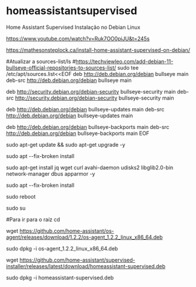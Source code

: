 # homeassistantsupervised
Home Assistant Supervised Instalação no Debian Linux


https://www.youtube.com/watch?v=Ruk7OO0piJU&t=245s

https://mathesonsteplock.ca/install-home-assistant-supervised-on-debian/

#Atualizar a sources-list/ls
#https://techviewleo.com/add-debian-11-bullseye-official-repositories-to-sources-list/
sudo tee /etc/apt/sources.list<<EOF
deb http://deb.debian.org/debian bullseye main
deb-src http://deb.debian.org/debian bullseye main

deb http://security.debian.org/debian-security bullseye-security main
deb-src http://security.debian.org/debian-security bullseye-security main

deb http://deb.debian.org/debian bullseye-updates main
deb-src http://deb.debian.org/debian bullseye-updates main

deb http://deb.debian.org/debian bullseye-backports main
deb-src http://deb.debian.org/debian bullseye-backports main
EOF

sudo apt-get update && sudo apt-get upgrade -y

sudo apt --fix-broken install

sudo apt-get install jq wget curl avahi-daemon udisks2 libglib2.0-bin network-manager dbus apparmor -y

sudo apt --fix-broken install

sudo reboot

sudo su

#Para ir para o raíz
cd

wget https://github.com/home-assistant/os-agent/releases/download/1.2.2/os-agent_1.2.2_linux_x86_64.deb

sudo dpkg -i os-agent_1.2.2_linux_x86_64.deb

wget https://github.com/home-assistant/supervised-installer/releases/latest/download/homeassistant-supervised.deb

sudo dpkg -i homeassistant-supervised.deb


